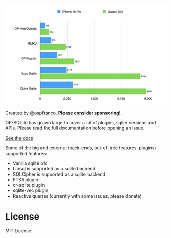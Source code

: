 ![benchmark](benchmark.jpg)

Created by [@ospfranco](https://twitter.com/ospfranco). **Please consider sponsoring!**.

OP-SQLite has grown large to cover a lot of plugins, sqlite versions and APIs. Please read the full documentation before opening an issue.

[See the docs](https://ospfranco.notion.site/OP-SQLite-Documentation-a279a52102464d0cb13c3fa230d2f2dc?pvs=4)

Some of the big and external (back-ends, out-of-tree features, plugins) supported features:

- Vanilla sqlite ofc
- Libsql is supported as a sqlite backend
- SQLCipher is supported as a sqlite backend
- FTS5 plugin
- cr-sqlite plugin
- sqlite-vec plugin
- Reactive queries (currently with some issues, please donate)

# License

MIT License.
